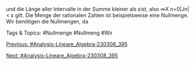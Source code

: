 und die Länge aller Intervalle in der Summe kleiner als εist, also
∞X
n=0|Jn|< ε
gilt.
Die Menge der rationalen Zahlen ist beispielsweise eine Nullmenge. Wir benötigen die Nullmengen, da

   Tags & Topics:
   #Nullmenge
   #Nullmeng
   #Wir

[Previous: #Analysis-Lineare_Algebra-230308_395](Analysis-Lineare_Algebra-230308_395.md)

[Next: #Analysis-Lineare_Algebra-230308_395](Analysis-Lineare_Algebra-230308_395.md)